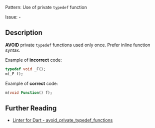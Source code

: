 Pattern: Use of private `typedef` function

Issue: -

## Description

**AVOID** private `typedef` functions used only once. Prefer inline function syntax.

Example of **incorrect** code:
```dart
typedef void _F();
m(_F f);
```

Example of **correct** code:
```dart
m(void Function() f);
```

## Further Reading

* [Linter for Dart - avoid_private_typedef_functions](https://dart-lang.github.io/linter/lints/avoid_private_typedef_functions.html)